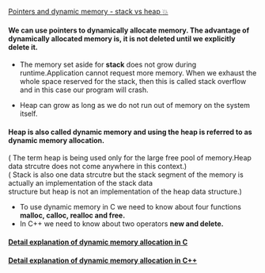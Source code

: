 [Pointers and dynamic memory - stack vs heap :boom:](https://www.youtube.com/watch?v=_8-ht2AKyH4&list=PL2_aWCzGMAwLZp6LMUKI3cc7pgGsasm2_&index=13&t=764s)    
#### We can use pointers to dynamically allocate memory. The advantage of dynamically allocated memory is, it is not deleted until we explicitly delete it.   

* The memory set aside for **stack** does not grow during runtime.Application cannot request more memory. When we exhaust the   
whole space reserved for the stack, then this is called stack overflow and in this case our program will crash.   

* Heap can grow as long as we do not run out of memory on the system itself.   
#### Heap is also called dynamic memory and using the heap is referred to as dynamic memory allocation. 
( The term heap is being used only for the large free pool of memory.Heap data strcutre does not come anywhere in this context.)  
( Stack is also one data strcutre but the stack segment of the memory is actually an implementation of the stack data  
structure but heap is not an implementation of the heap data structure.)  

* To use dynamic memory in C we need to know about four functions **malloc, calloc, realloc and free.**  
* In C++ we need to know about two operators **new and delete.**  
#### [Detail explanation of dynamic memory allocation in C](https://github.com/Durjoy001/Data-Structure-and-Algorithms/blob/master/Pointers/Dynamic%20Memory%20Allocation/Pointers%20and%20dynamic%20memory%20-%20stack%20vs%20heap.c)  
#### [Detail explanation of dynamic memory allocation in C++](https://github.com/Durjoy001/Data-Structure-and-Algorithms/blob/master/Pointers/Dynamic%20Memory%20Allocation/Pointers%20and%20dynamic%20memory%20-%20stack%20vs%20heap.cpp)  

